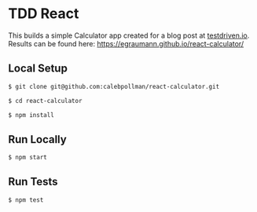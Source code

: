 # TDD React

This builds a simple Calculator app created for a blog post at [testdriven.io](https://testdriven.io/blog/tdd-with-react-jest-and-enzyme-part-one/).
Results can be found here: https://egraumann.github.io/react-calculator/

## Local Setup

```sh
$ git clone git@github.com:calebpollman/react-calculator.git
```

```sh
$ cd react-calculator
```

```sh
$ npm install
```

## Run Locally

```sh
$ npm start
```

## Run Tests

```sh
$ npm test
```
